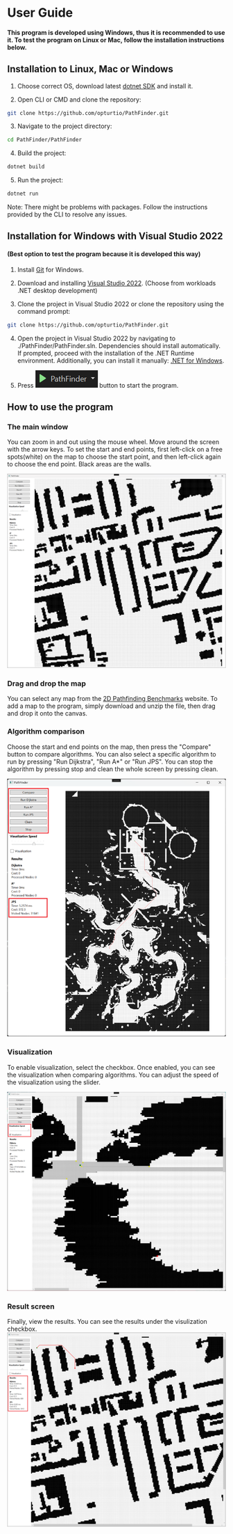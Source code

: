 # User Guide

#### This program is developed using Windows, thus it is recommended to use it. To test the program on Linux or Mac, follow the installation instructions below.

## Installation to Linux, Mac or Windows

1. Choose correct OS, download latest [dotnet SDK](https://dotnet.microsoft.com/en-us/download/dotnet/8.0) and install it.

2. Open CLI or CMD and clone the repository:
```bash
git clone https://github.com/opturtio/PathFinder.git
```

3. Navigate to the project directory:
```bash
cd PathFinder/PathFinder
```

4. Build the project:
```bash
dotnet build
```

5. Run the project:
```bash
dotnet run
```

Note: There might be problems with packages. Follow the instructions provided by the CLI to resolve any issues.


## Installation for Windows with Visual Studio 2022
#### (Best option to test the program because it is developed this way)

1. Install [Git](https://git-scm.com/download/win) for Windows.

2. Download and installing [Visual Studio 2022](https://visualstudio.microsoft.com/thank-you-downloading-visual-studio/?sku=Community&channel=Release&version=VS2022&source=VSLandingPage&passive=false&cid=2030). (Choose from workloads .NET desktop development)

3. Clone the project in Visual Studio 2022 or clone the repository using the command prompt:
```bash
git clone https://github.com/opturtio/PathFinder.git
```

4. Open the project in Visual Studio 2022 by navigating to ./PathFinder/PathFinder.sln. Dependencies should install automatically. If prompted, proceed with the installation of the .NET Runtime environment. Additionally, you can install it manually: [.NET for Windows](https://dotnet.microsoft.com/en-us/download/visual-studio-sdks). 

5. Press ![](./Pics/PlayButton.png) button to start the program.


## How to use the program

### The main window

You can zoom in and out using the mouse wheel. Move around the screen with the arrow keys. To set the start and end points, first left-click on a free spots(white) on the map to choose the start point, and then left-click again to choose the end point. Black areas are the walls.

![](./Pics/MainScreen.png)

### Drag and drop the map

You can select any map from the [2D Pathfinding Benchmarks](https://www.movingai.com/benchmarks/grids.html) website. To add a map to the program, simply download and unzip the file, then drag and drop it onto the canvas.

### Algorithm comparison

Choose the start and end points on the map, then press the "Compare" button to compare algorithms. You can also select a specific algorithm to run by pressing "Run Dijkstra", "Run A*" or "Run JPS". You can stop the algorithm by pressing stop and clean the whole screen by pressing clean.

![](./Pics/Compare.png)

### Visualization

To enable visualization, select the checkbox. Once enabled, you can see the visualization when comparing algorithms. You can adjust the speed of the visualization using the slider.

![](./Pics/Visualization.png)

### Result screen

Finally, view the results. You can see the results under the visulization checkbox.
![](./Pics/Result.png)